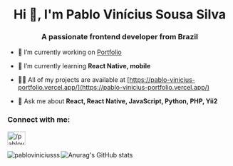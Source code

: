 <h1 align="center">Hi 👋, I'm Pablo Vinícius Sousa Silva</h1>
<h3 align="center">A passionate frontend developer from Brazil</h3>

- 🔭 I’m currently working on [Portfolio](https://pablo-vinicius-portfolio.vercel.app/)

- 🌱 I’m currently learning **React Native, mobile**

- 👨‍💻 All of my projects are available at [https://pablo-vinicius-portfolio.vercel.app/](https://pablo-vinicius-portfolio.vercel.app/)

- 💬 Ask me about **React, React Native, JavaScript, Python, PHP, Yii2**

<h3 align="left">Connect with me:</h3>
<p align="left">
<a href="https://linkedin.com/in//pabloviniciusss" target="blank"><img align="center" src="https://raw.githubusercontent.com/rahuldkjain/github-profile-readme-generator/master/src/images/icons/Social/linked-in-alt.svg" alt="/pabloviniciusss" height="30" width="40" /></a>
</p>


<p><img align="left" src="https://github-readme-stats.vercel.app/api/top-langs?username=pabloviniciusss&show_icons=true&locale=en&layout=compact" alt="pabloviniciusss" /></p>

![Anurag's GitHub stats](https://github-readme-stats.vercel.app/api?username=PabloViniciusSS&theme=great-gatsby&show_icons=true)
